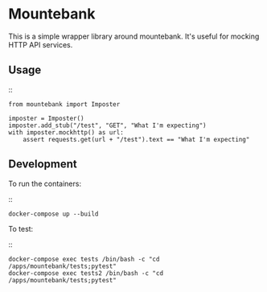 Mountebank
==========

This is a simple wrapper library around mountebank. It's useful for
mocking HTTP API services.

Usage
-----

::

    from mountebank import Imposter

    imposter = Imposter()
    imposter.add_stub("/test", "GET", "What I'm expecting")
    with imposter.mockhttp() as url:
        assert requests.get(url + "/test").text == "What I'm expecting"

Development
-----------

To run the containers:

::

    docker-compose up --build

To test:

::

    docker-compose exec tests /bin/bash -c "cd /apps/mountebank/tests;pytest"
    docker-compose exec tests2 /bin/bash -c "cd /apps/mountebank/tests;pytest"
